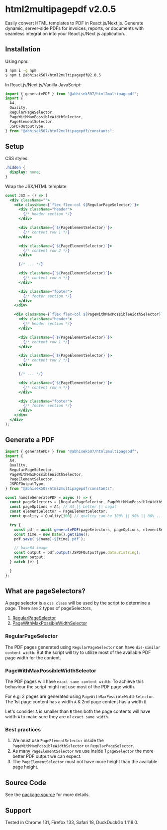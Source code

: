 # html2multipagepdf v2.0.5

Easily convert HTML templates to PDF in React.js/Next.js. Generate dynamic, server-side PDFs for invoices, reports, or documents with seamless integration into your React.js/Next.js application.

## Installation

Using npm:
```sh
$ npm i -g npm
$ npm i @abhisek507/html2multipagepdf@2.0.5
```

In React.js/Next.js/Vanilla JavaScript:
```js
import { generatePDF } from "@abhisek507/html2multipagepdf";
import {
  A4,
  Quality,
  RegularPageSelector,
  PageWithMaxPossibleWidthSelector,
  PageElementSelector,
  JSPDFOutputType,
} from "@abhisek507/html2multipagepdf/constants";
```

## Setup

CSS styles:
```css
.hidden {
  display: none;
}
```

Wrap the JSX/HTML template:
```jsx
const JSX = () => (
  <div className="">
    <div className={`flex flex-col ${RegularPageSelector}`}>
      <div className="header">
        {/* header section */}
      </div>

      <div className={`${PageElementSelector}`}>
        {/* content row 1 */}
      </div>

      <div className={`${PageElementSelector}`}>
        {/* content row 2 */}
      </div>

      {/* ... */}

      <div className={`${PageElementSelector}`}>
        {/* content row n */}
      </div>

      <div className="footer">
        {/* footer section */}
      </div>
    </div>

    <div className={`flex flex-col ${PageWithMaxPossibleWidthSelector}`}>
      <div className="header">
        {/* header section */}
      </div>

      <div className={`${PageElementSelector}`}>
        {/* content row 1 */}
      </div>

      <div className={`${PageElementSelector}`}>
        {/* content row 2 */}
      </div>

      {/* ... */}

      <div className={`${PageElementSelector}`}>
        {/* content row n */}
      </div>

      <div className="footer">
        {/* footer section */}
      </div>
    </div>
  </div>
);
```

## Generate a PDF

```js
import { generatePDF } from "@abhisek507/html2multipagepdf";
import {
  A4,
  Quality,
  RegularPageSelector,
  PageWithMaxPossibleWidthSelector,
  PageElementSelector,
  JSPDFOutputType,
} from "@abhisek507/html2multipagepdf/constants";

const handleGeneratePDF = async () => {
  const pageSelectors = [RegularPageSelector, PageWithMaxPossibleWidthSelector];
  const pageOptions = A4; // A4 || Letter || Legal
  const elementSelector = PageElementSelector;
  const quality = Quality[100] // quality can be 100% || 90% || 80% ... || 10%

  try {
    const pdf = await generatePDF(pageSelectors, pageOptions, elementSelector, quality);
    const time = new Date().getTime();
    pdf.save(`${name}-${time}.pdf`);

    // base64 image
    const output = pdf.output(JSPDFOutputType.datauristring);
    return output;
  } catch (e) {

  }
};
```

## What are pageSelectors?

A page selector is a `css class` will be used by the script to determine a page. There are 2 types of pageSelectors,

1. [RegularPageSelector](?tab=readme-ov-file#regularpageselector)
2. [PageWithMaxPossibleWidthSelector](?tab=readme-ov-file#pagewithmaxpossiblewidthselector)

### RegularPageSelector

The PDF pages generated using `RegularPageSelector` can have `dis-similar content width`. But the script will try to utilize most of the available PDF page width for the content.

### PageWithMaxPossibleWidthSelector

The PDF pages will have `exact same content width`. To achieve this behaviour the script might not use most of the PDF page width.

For e.g: 2 pages are generated using `PageWithMaxPossibleWidthSelector`. The 1st page content has a width `A` & 2nd page content has a width `B`.

Let's consider `A` is smaller than `B` then both the page contents will have width `A` to make sure they are of `exact same width`.

### Best practices

1. We must use `PageElementSelector` inside the `PageWithMaxPossibleWidthSelector` or `RegularPageSelector`.
2. As many `PageElementSelector` we use inside 1 `pageSelector` the more better PDF output we can expect.
3. The `PageElementSelector` must not have more height than the available page height.

## Source Code

See the [package source](https://github.com/abhisekdutta507/html2multipagepdf) for more details.

## Support

Tested in Chrome 131, Firefox 133, Safari 18, DuckDuckGo 1.118.0.
